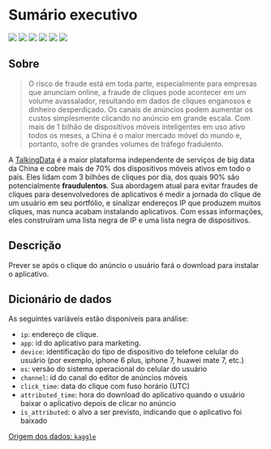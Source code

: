 # Sumário executivo

![](https://img.shields.io/github/stars/wecchi/AdTracking-Fraud-Detection-Challenge) ![](https://img.shields.io/github/forks/wecchi/AdTracking-Fraud-Detection-Challenge) ![](https://img.shields.io/github/release/wecchi/AdTracking-Fraud-Detection-Challenge/explorer.r) ![](https://img.shields.io/github/issues/wecchi/AdTracking-Fraud-Detection-Challenge) ![](https://img.shields.io/github/tag/wecchi/AdTracking-Fraud-Detection-Challenge) ![](https://img.shields.io/bower/v/wecchi)

## Sobre

> O risco de fraude está em toda parte, especialmente para empresas que anunciam online, a fraude de cliques pode acontecer em um volume avassalador, resultando em dados de cliques enganosos e dinheiro desperdiçado. Os canais de anúncios podem aumentar os custos simplesmente clicando no anúncio em grande escala. Com mais de 1 bilhão de dispositivos móveis inteligentes em uso ativo todos os meses, a China é o maior mercado móvel do mundo e, portanto, sofre de grandes volumes de tráfego fradulento.

A [TalkingData](https://www.talkingdata.com/) é a maior plataforma independente de serviços de big data da China e cobre mais de 70% dos dispositivos móveis ativos em todo o país. Eles lidam com 3 bilhões de cliques por dia, dos quais 90% são potencialmente **fraudulentos**. Sua abordagem atual para evitar fraudes de cliques para desenvolvedores de aplicativos é medir a jornada do clique de um usuário em seu portfólio, e sinalizar endereços IP que produzem muitos cliques, mas nunca acabam instalando aplicativos. Com essas informações, eles construíram uma lista negra de IP e uma lista negra de dispositivos.

## Descrição
Prever se após o clique do anúncio o usuário fará o download para instalar o aplicativo.


## Dicionário de dados

As seguintes variáveis estão disponíveis para análise:

- ``ip``: endereço de clique.
- ``app``: id do aplicativo para marketing.
- ``device``:  identificação do tipo de dispositivo do telefone celular do usuário (por exemplo, iphone 6 plus, iphone 7, huawei mate 7, etc.)
- ``os``: versão do sistema operacional do celular do usuário
- ``channel``: id do canal do editor de anúncios móveis
- ``click_time``: data do clique com fuso horário (UTC)
- ``attributed_time``: hora do download do aplicativo quando o usuário baixar o aplicativo depois de clicar no anúncio
- ``is_attributed``: o alvo a ser previsto, indicando que o aplicativo foi baixado

[Origem dos dados: ``kaggle``](https://www.kaggle.com/c/talkingdata-adtracking-fraud-detection/data?select=train_sample.csv)

